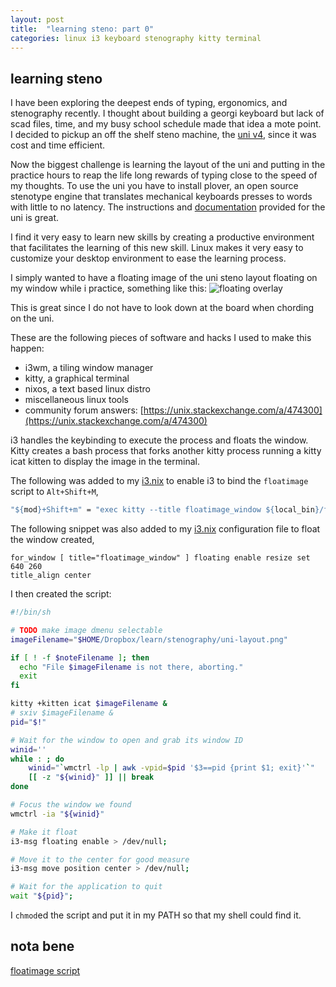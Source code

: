 ```yaml
---
layout: post
title:  "learning steno: part 0"
categories: linux i3 keyboard stenography kitty terminal
---
```


## learning steno

I have been exploring the deepest ends of typing, ergonomics, and stenography recently. I thought about building a georgi keyboard but lack of scad files, time, and my busy school schedule made that idea a mote point. I decided to pickup an off the shelf steno machine, the [uni v4](https://stenokeyboards.com/products/the-uni-v4), since it was cost and time efficient.

Now the biggest challenge is learning the layout of the uni and putting in the practice hours to reap the life long rewards of typing close to the speed of my thoughts. To use the uni you have to install plover, an open source stenotype engine that translates mechanical keyboards presses to words with little to no latency. The instructions and [documentation](https://docs.stenokeyboards.com/) provided for the uni is great.

I find it very easy to learn new skills by creating a productive environment that facilitates the learning of this new skill. Linux makes it very easy to customize your desktop environment to ease the learning process.

I simply wanted to have a floating image of the uni steno layout floating on my window while i practice, something like this: ![floating overlay](https://www.dropbox.com/s/0dmdh005dyz0md8/2022-10-01_04-33.png?raw=1)

This is great since I do not have to look down at the board when chording on the uni.

These are the following pieces of software and hacks I used to make this happen:

* i3wm, a tiling window manager
* kitty, a graphical terminal 
* nixos, a text based linux distro
* miscellaneous linux tools
* community forum answers: [https://unix.stackexchange.com/a/474300](https://unix.stackexchange.com/a/474300)

i3 handles the keybinding to execute the process and floats the window. Kitty creates a bash process that forks another kitty process running a kitty icat kitten to display the image in the terminal.

The following was added to my [i3.nix](https://github.com/morphykuffour/nix/blob/main/modules/i3.nix) to enable i3 to bind the `floatimage` script to `Alt+Shift+M`,
```nix
"${mod}+Shift+m" = "exec kitty --title floatimage_window ${local_bin}/floatimage";
```

The following snippet was also added to my [i3.nix](https://github.com/morphykuffour/nix/blob/main/modules/i3.nix) configuration file to float the window created,
```
for_window [ title="floatimage_window" ] floating enable resize set 640 260
title_align center
```

I then created the script:
```bash
#!/bin/sh

# TODO make image dmenu selectable
imageFilename="$HOME/Dropbox/learn/stenography/uni-layout.png"

if [ ! -f $noteFilename ]; then
  echo "File $imageFilename is not there, aborting."
  exit
fi

kitty +kitten icat $imageFilename &
# sxiv $imageFilename &
pid="$!"

# Wait for the window to open and grab its window ID
winid=''
while : ; do
    winid="`wmctrl -lp | awk -vpid=$pid '$3==pid {print $1; exit}'`"
    [[ -z "${winid}" ]] || break
done

# Focus the window we found
wmctrl -ia "${winid}"

# Make it float
i3-msg floating enable > /dev/null;

# Move it to the center for good measure
i3-msg move position center > /dev/null;

# Wait for the application to quit
wait "${pid}";
```

I `chmod`ed the script and put it in my PATH so that my shell could find it.

## nota bene
[floatimage script](https://raw.githubusercontent.com/morphykuffour/dotfiles/main/scripts/.local/bin/floatimage)

